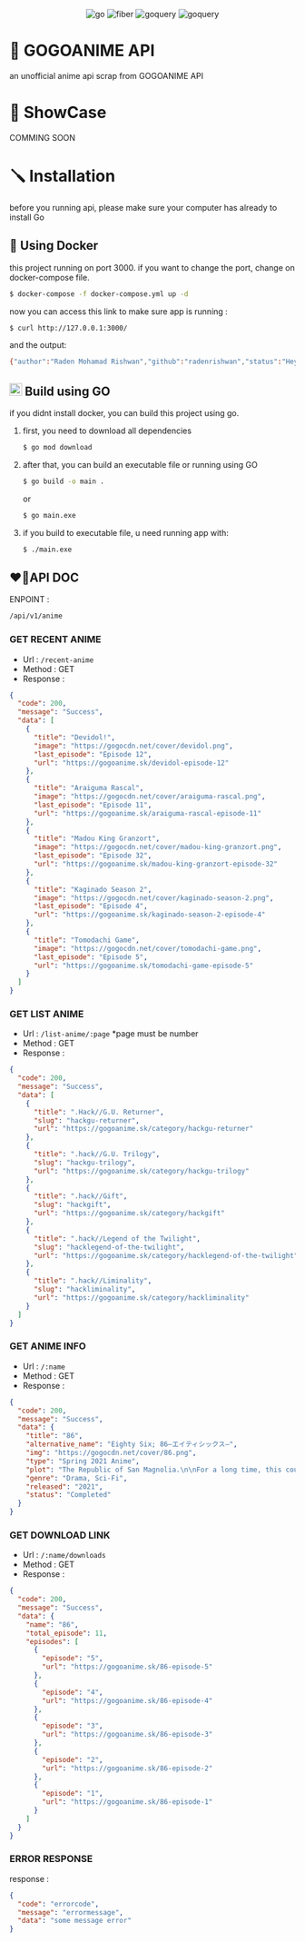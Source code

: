 <p align="center">
<img src="https://img.shields.io/github/go-mod/go-version/radenrishwan/anime-api" alt="go">
<img src="https://img.shields.io/badge/Fiber-2.32.0-blue" alt="fiber">
<img src="https://img.shields.io/badge/Goquery-1.8.0-blue" alt="goquery">
<img src="https://img.shields.io/badge/Chromedp-0.8.1-red" alt="goquery">
</p>

# 👋 GOGOANIME API

an unofficial anime api scrap from GOGOANIME API

# 👻 ShowCase

COMMING SOON

# 🪛 Installation

before you running api, please make sure your computer has already to install Go

## 🐳 Using Docker

this project running on port 3000. if you want to change the port, change on docker-compose file.

```bash
$ docker-compose -f docker-compose.yml up -d
```

now you can access this link to make sure app is running :

```bash
$ curl http://127.0.0.1:3000/
```

and the output:

```bash
{"author":"Raden Mohamad Rishwan","github":"radenrishwan","status":"Heyy its works"}
```

## <img src="https://go.dev/blog/gopher/gopher.png" width=22 height=22> Build using GO

if you didnt install docker, you can build this project using go.

1. first, you need to download all dependencies
    ```bash
    $ go mod download
    ```
2. after that, you can build an executable file or running using GO
    ```bash
    $ go build -o main .
    ```
   or
    ```bash
    $ go main.exe
    ```
3. if you build to executable file, u need running app with:
    ```bash
    $ ./main.exe
    ```

## ❤️‍🔥API DOC

ENPOINT :

```bash
/api/v1/anime
```

### GET RECENT ANIME

- Url : `/recent-anime`
- Method : GET
- Response :

```json
{
  "code": 200,
  "message": "Success",
  "data": [
    {
      "title": "Devidol!",
      "image": "https://gogocdn.net/cover/devidol.png",
      "last_episode": "Episode 12",
      "url": "https://gogoanime.sk/devidol-episode-12"
    },
    {
      "title": "Araiguma Rascal",
      "image": "https://gogocdn.net/cover/araiguma-rascal.png",
      "last_episode": "Episode 11",
      "url": "https://gogoanime.sk/araiguma-rascal-episode-11"
    },
    {
      "title": "Madou King Granzort",
      "image": "https://gogocdn.net/cover/madou-king-granzort.png",
      "last_episode": "Episode 32",
      "url": "https://gogoanime.sk/madou-king-granzort-episode-32"
    },
    {
      "title": "Kaginado Season 2",
      "image": "https://gogocdn.net/cover/kaginado-season-2.png",
      "last_episode": "Episode 4",
      "url": "https://gogoanime.sk/kaginado-season-2-episode-4"
    },
    {
      "title": "Tomodachi Game",
      "image": "https://gogocdn.net/cover/tomodachi-game.png",
      "last_episode": "Episode 5",
      "url": "https://gogoanime.sk/tomodachi-game-episode-5"
    }
  ]
}
```

### GET LIST ANIME

- Url : `/list-anime/:page` *page must be number
- Method : GET
- Response :

```json
{
  "code": 200,
  "message": "Success",
  "data": [
    {
      "title": ".Hack//G.U. Returner",
      "slug": "hackgu-returner",
      "url": "https://gogoanime.sk/category/hackgu-returner"
    },
    {
      "title": ".hack//G.U. Trilogy",
      "slug": "hackgu-trilogy",
      "url": "https://gogoanime.sk/category/hackgu-trilogy"
    },
    {
      "title": ".hack//Gift",
      "slug": "hackgift",
      "url": "https://gogoanime.sk/category/hackgift"
    },
    {
      "title": ".hack//Legend of the Twilight",
      "slug": "hacklegend-of-the-twilight",
      "url": "https://gogoanime.sk/category/hacklegend-of-the-twilight"
    },
    {
      "title": ".hack//Liminality",
      "slug": "hackliminality",
      "url": "https://gogoanime.sk/category/hackliminality"
    }
  ]
}
```

### GET ANIME INFO

- Url : `/:name`
- Method : GET
- Response :

```json
{
  "code": 200,
  "message": "Success",
  "data": {
    "title": "86",
    "alternative_name": "Eighty Six; 86―エイティシックス―",
    "img": "https://gogocdn.net/cover/86.png",
    "type": "Spring 2021 Anime",
    "plot": "The Republic of San Magnolia.\n\nFor a long time, this country has been besieged by its neighbor, the Giadian Empire, which created a series of unmanned drones called the Legion. After years of painstaking research, the Republic finally developed autonomous drones of their own, turning the one-sided struggle into a war without casualties—or at least, that's what the government claims.\n\nIn truth, there is no such thing as a bloodless war. Beyond the fortified walls protecting the eighty-five Republic territories lies the \"nonexistent\" Eighty-Sixth Sector. The young men and women of this forsaken land are branded the Eighty-Six and, stripped of their humanity, pilot the \"unmanned\" weapons into battle...\n\nShinn directs the actions of a detachment of young Eighty-Sixers while on the battlefield. Lena is a \"handler\" who commands the detachment from the remote rear with the help of special communication.\n\nThe farewell story of the severe and sad struggle of these two begins!",
    "genre": "Drama, Sci-Fi",
    "released": "2021",
    "status": "Completed"
  }
}
```

### GET DOWNLOAD LINK

- Url : `/:name/downloads`
- Method : GET
- Response :

```json
{
  "code": 200,
  "message": "Success",
  "data": {
    "name": "86",
    "total_episode": 11,
    "episodes": [
      {
        "episode": "5",
        "url": "https://gogoanime.sk/86-episode-5"
      },
      {
        "episode": "4",
        "url": "https://gogoanime.sk/86-episode-4"
      },
      {
        "episode": "3",
        "url": "https://gogoanime.sk/86-episode-3"
      },
      {
        "episode": "2",
        "url": "https://gogoanime.sk/86-episode-2"
      },
      {
        "episode": "1",
        "url": "https://gogoanime.sk/86-episode-1"
      }
    ]
  }
}
```

### ERROR RESPONSE

response :

```json
{
  "code": "errorcode",
  "message": "errormessage",
  "data": "some message error"
}
```